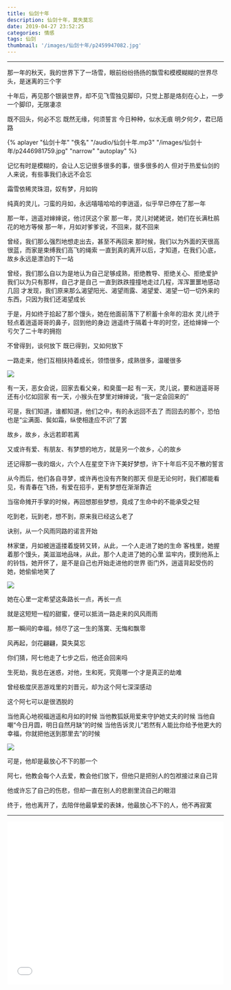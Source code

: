 ```yaml
---
title: 仙剑十年
description: 仙剑十年，莫失莫忘
date: 2019-04-27 23:52:25
categories: 情感
tags: 仙剑
thumbnail: '/images/仙剑十年/p2459947082.jpg'
---
```


---

那一年的秋天，我的世界下了一场雪，眼前纷纷扬扬的飘雪和模模糊糊的世界尽头，是迷离的三个字

十年后，再见那个银装世界，却不见飞雪独见脚印，只觉上那是烙刻在心上，一步一个脚印，无限凄凉

既不回头，何必不忘
既然无缘，何须誓言
今日种种，似水无痕
明夕何夕，君已陌路

<!-- more -->

{% aplayer "仙剑十年" "佚名" "/audio/仙剑十年.mp3" "/images/仙剑十年/p2446981759.jpg" "narrow" "autoplay" %}

记忆有时是模糊的，会让人忘记很多很多的事，很多很多的人
但对于热爱仙剑的人来说，有些事我们永远不会忘

霜雪依稀灵珠泪，奴有梦，月如钩

纯真的灵儿，刁蛮的月如，永远嘻嘻哈哈的李逍遥，似乎早已停在了那一年

那一年，逍遥对婶婶说，他讨厌这个家
那一年，灵儿对姥姥说，她们在长满杜鹃花的地方等候
那一年，月如对爹爹说，不回来，就不回来

曾经，我们那么强烈地想走出去，甚至不再回来
那时候，我们以为外面的天很高很蓝，而家是束缚我们高飞的绳索
一直到真的离开以后，才知道，在我们心底，故乡永远是漂泊的下一站

曾经，我们那么自以为是地认为自己足够成熟，拒绝教导、拒绝关心、拒绝爱护
我们以为只有那样，自己才是自己
一直到跌跌撞撞地走过几程，浑浑噩噩地感动几回
才发现，我们原来那么渴望阳光、渴望雨露、渴望爱、渴望一切一切外来的东西，只因为我们还渴望成长

于是，月如终于拾起了那个馒头，她在他面前落下了积蓄十余年的泪水
灵儿终于轻点着逍遥哥哥的鼻子，回到他的身边
逍遥终于隔着十年的时空，还给婶婶一个亏欠了二十年的拥抱

不曾得到，谈何放下
既已得到，又如何放下

一路走来，他们互相扶持着成长，领悟很多，成熟很多，温暖很多

![](/images/仙剑十年/p2185366960.jpg)

有一天，恶女会说，回家去看父亲，和臭蛋一起
有一天，灵儿说，要和逍遥哥哥还有小忆如回家
有一天，小猴头在梦里对婶婶说，“我一定会回来的”

可是，我们知道，谁都知道，他们之中，有的永远回不去了
而回去的那个，恐怕也是“尘满面、鬓如霜，纵使相逢应不识”了罢

故乡，故乡，永远若即若离

又或许有爱、有朋友、有梦想的地方，就是另一个故乡，心的故乡

还记得那一夜的烟火，六个人在星空下许下美好梦想，许下十年后不见不散的誓言

从今而后，他们各自寻梦，或许再也没有齐聚的那天
但是无论何时，我们都能看见，有青春在飞扬，有爱在招手，更有梦想在渐渐靠近

当宿命摊开手掌的时候，再回想那些梦想，竟成了生命中的不能承受之轻

吃到老，玩到老，想不到，原来我已经这么老了

诀别，从一个风雨同路的诺言开始

林家堡，月如被逍遥搂着旋转又转，从此，一个人走进了她的生命
客栈里，她握着那个馒头，美滋滋地品味，从此，那个人走进了她的心里
监牢内，摸到他系上的铃铛，她开怀了，是不是自己也开始走进他的世界
衙门外，逍遥背起受伤的她，她偷偷地笑了

![](/images/仙剑十年/p1946030590.jpg)

她在心里一定希望这条路长一点，再长一点

就是这短短一程的甜蜜，便可以抵消一路走来的风风雨雨

那一瞬间的幸福，倾尽了这一生的落寞、无悔和飘零

风再起，剑花翩翩，莫失莫忘

你们猜，阿七他走了七步之后，他还会回来吗

生死劫，我总在迷惑，对他，生和死，究竟哪一个才是真正的劫难

曾经极度厌恶游戏里的刘晋元，却为这个阿七深深感动

这个阿七可以是很洒脱的

当他真心地祝福逍遥和月如的时候
当他教狐妖用爱来守护她丈夫的时候
当他自嘲“今日月圆，明日自然月缺”的时候
当他告诉灵儿“若然有人能比你给予他更大的幸福，你就把他送到那里去”的时候

![](/images/仙剑十年/p1307409861.jpg)

可是，他却是最放心不下的那一个

阿七，他教会每个人去爱，教会他们放下，但他只是把别人的包袱接过来自己背

他或许忘了自己的伤悲，但却一直在别人的悲剧里流自己的眼泪

终于，他也离开了，去陪伴他最挚爱的表妹，他最放心不下的人，他不再寂寞

---

<div style="position: relative; width: 100%; height: 0; padding-bottom: 75%;">
  <iframe
    src="//player.bilibili.com/player.html?aid=11340652&cid=18754710&page=1"
    scrolling="no"
    border="0"
    frameborder="no"
    framespacing="0"
    allowfullscreen="true"
    style="position: absolute; width: 100%; height: 100%; left: 0; top: 0;">
  </iframe>
</div>
